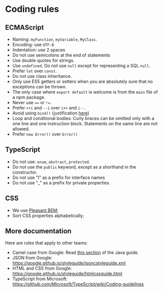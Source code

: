 # Coding rules

## ECMAScript

* Naming: `myFunction`, `myVariable`, `MyClass`.
* Encoding: use `UTF-8`
* Indentation: use 2 spaces
* Do not use semicolons at the end of statements
* Use double quotes for strings.
* Use `undefined`. Do not use `null` except for representing a SQL `null`.
* Prefer `let` over `const`.
* Do not use class inheritance.
* Only use ES5 getters or setters when you are absolutely sure that no exceptions can be thrown.
* The only case where `export default` is welcome is from the `main` file of a npm package.
* Never use `==` or `!=`.
* Prefer `++i` and `--i` over `i++` and `i--`.
* Avoid using `bind()` (justification [here](https://stackoverflow.com/questions/42117911/lambda-functions-vs-bind-memory-and-performance))
* Loop and conditional bodies: Curly braces can be omitted only with a one line and one instruction block. Statements on the same line are not allowed.
* Prefer `new Error()` over `Error()`

## TypeScript

* Do not use: `enum`, `abstract`, `protected`.
* Do not use the `public` keyword, except as a shorthand in the constructor.
* Do not use "I" as a prefix for interface names
* Do not use "_" as a prefix for private properties.

## CSS

* We use [Pleasant BEM](https://paleo.casa/pleasant-bem.html);
* Sort CSS properties alphabetically;

## More documentation

Here are rules that apply to other teams:

* Camel case from Google: Read [this section](https://google.github.io/styleguide/javaguide.html#s5.3-camel-case) of the Java guide.
* JSON from Google: https://google.github.io/styleguide/jsoncstyleguide.xml
* HTML and CSS from Google: https://google.github.io/styleguide/htmlcssguide.html
* TypeScript from Microsoft: https://github.com/Microsoft/TypeScript/wiki/Coding-guidelines
